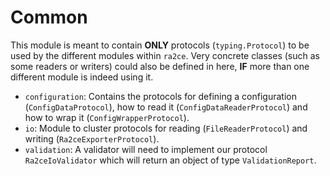 # Common

This module is meant to contain **ONLY** protocols (`typing.Protocol`) to be used by the different modules within `ra2ce`. Very concrete classes (such as some readers or writers) could also be defined in here, **IF** more than one different module is indeed using it.

- `configuration`: Contains the protocols for defining a configuration (`ConfigDataProtocol`), how to read it (`ConfigDataReaderProtocol`) and how to wrap it (`ConfigWrapperProtocol`).
- `io`: Module to cluster protocols for reading (`FileReaderProtocol`) and writing (`Ra2ceExporterProtocol`).
- `validation`: A validator will need to implement our protocol `Ra2ceIoValidator` which will return an object of type `ValidationReport`.